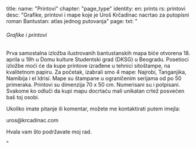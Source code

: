 title: 
    name: "Printovi"
    chapter: "page_type"
identity:
    en: prints
    rs: printovi
desc: "Grafike, printovi i mape koje je Uroš Krčadinac nacrtao za putopisni roman Bantustan: atlas jednog putovanja"
page:
    txt: "<h6>Grafike i printovi</h6>
<p>Prva samostalna izložba ilustrovanih bantustanskih mapa biće otvorena 18. aprila u 19h u Domu kulture Studentski grad (DKSG) u Beogradu. Posetioci izložbe moći će da kupe printove izrađene u tehnici sitoštampe, na kvalitetnom papiru. Za početak, izabrali smo 4 mape: Najrobi, Tanganjika, Namibija i el Idrisi. Mape su štampane u ograničenim serijama od po 50 primeraka. Printovi su dimenzija 70 x 50 cm. Numerisani su i potpisani. Svakome ko odluči da kupi mapu docrtaću mali unikatan crtež posvećen baš toj osobi.</p>
<p>Ukoliko imate pitanje ili komentar, možete me kontaktirati putem imejla:</p>
<p class='email'>uros@krcadinac.com</p>
<p>Hvala vam što podržavate moj rad.</p>"